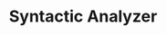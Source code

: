 ---
word: "true"

types: "word"

title: "Syntactic Analyzer"

categories: ['']

tags: ['Syntactic', 'Analyzer']

arabic: 'المحلل التركيبي'

arexps: []

enwords: ['Syntactic Analyzer']

enexps: []

arlexicons: 'ح'

enlexicons: 'S'

authors: ['Ruqayya Roshdy']

translators: ['']

citations: 'مقدمة في حوسبة اللغة العربية'

sources: 'مركز الملك عبدالله بن عبدالعزيز الدولي لخدمة اللغة العربية'

slug: ""
---